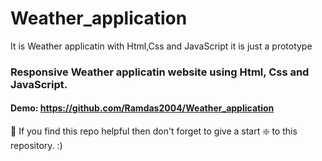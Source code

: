 # Weather_application
It is Weather applicatin with Html,Css and JavaScript it is just a prototype
### Responsive Weather applicatin website using Html, Css and JavaScript.



#### Demo: https://github.com/Ramdas2004/Weather_application


🙏 If you find this repo helpful then don't forget to give a start ❇️  to this repository. :)

